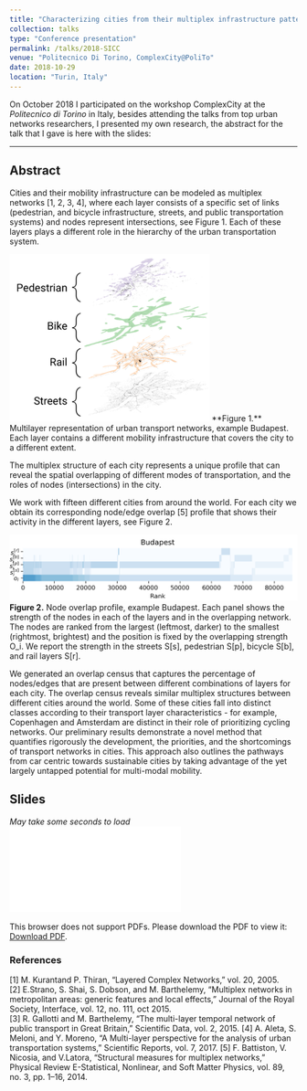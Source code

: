 ```yaml
---
title: "Characterizing cities from their multiplex infrastructure patterns"
collection: talks
type: "Conference presentation"
permalink: /talks/2018-SICC
venue: "Politecnico Di Torino, ComplexCity@PoliTo"
date: 2018-10-29
location: "Turin, Italy"
---
```

On October 2018 I participated on the workshop ComplexCity at the *Politecnico di Torino* in Italy, besides attending the talks from top urban networks researchers, I presented my own research, the abstract for the talk that I gave is here with the slides:  

______

## Abstract
Cities and their mobility infrastructure can be modeled as multiplex networks [1, 2, 3, 4], where each layer consists of a specific set of links (pedestrian, and bicycle infrastructure, streets, and public transportation systems) and nodes represent intersections, see Figure 1. Each of these layers plays a different role in the hierarchy of the urban transportation system.  


<img src="/images/SICC-Fig01.png" alt="Budapest multiplex system" class="center" style="width:350px;"/>  
**Figure 1.** Multilayer representation of urban transport networks, example Budapest. Each layer contains a different mobility infrastructure that covers the city to a different extent.


The multiplex structure of each city represents a unique profile that can reveal the spatial overlapping of different modes of transportation, and the roles of nodes (intersections) in the city.

We work with fifteen different cities from around the world. For each city we obtain its corresponding node/edge overlap [5] profile that shows their activity in the different layers, see Figure 2.  


![Budapest node overlap profile](/images/SICC-Fig02.png)  
**Figure 2.** Node overlap profile, example Budapest. Each panel shows the strength of the nodes in each of the layers and in the overlapping network. The nodes are ranked from the largest (leftmost, darker) to the smallest (rightmost, brightest) and the position is fixed by the overlapping strength O_i. We report the strength in the streets S[s], pedestrian S[p], bicycle S[b], and rail layers S[r].


We generated an overlap census that captures the percentage of nodes/edges that are present between different combinations of layers for each city. The overlap census reveals similar multiplex structures between different cities around the world. Some of these cities fall into distinct classes according to their transport layer characteristics - for example, Copenhagen and Amsterdam are distinct in their role of prioritizing cycling networks. Our preliminary results demonstrate a novel method that quantifies rigorously the development, the priorities, and the shortcomings of transport networks in cities. This approach also outlines the pathways from car centric towards sustainable cities by taking advantage of the yet largely untapped potential for multi-modal mobility.


## Slides
*May take some seconds to load*
<object data="/files/181029_Natera_Luis_ComplexCity.pdf" type="application/pdf" width="700px" height="394px">
    <embed src="/files/181029_Natera_Luis_ComplexCity.pdf">
        <p>This browser does not support PDFs. Please download the PDF to view it: <a href="/files/181029_Natera_Luis_ComplexCity.pdf">Download PDF</a>.</p>
    </embed>
</object>

### References  

[1] M. Kurantand P. Thiran, “Layered Complex Networks,” vol. 20, 2005.  
[2] E.Strano, S. Shai, S. Dobson, and M. Barthelemy, “Multiplex networks in metropolitan areas: generic features and local effects,” Journal of the Royal Society, Interface, vol. 12, no. 111, oct 2015.  
[3] R. Gallotti and M. Barthelemy, “The multi-layer temporal network of public transport in Great Britain,” Scientific Data, vol. 2, 2015.
[4] A. Aleta, S. Meloni, and Y. Moreno, “A Multi-layer perspective for the analysis of urban transportation systems,” Scientific Reports, vol. 7, 2017.
[5] F. Battiston, V. Nicosia, and V.Latora, “Structural measures for multiplex networks,” Physical Review E-Statistical, Nonlinear, and Soft Matter Physics, vol. 89, no. 3, pp. 1–16, 2014.

